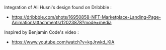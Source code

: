 Integration of Ali Husni's design found on Dribbble :
- https://dribbble.com/shots/16950858-NFT-Marketplace-Landing-Page-Animation/attachments/12023878?mode=media

Inspired by Benjamin Code's video : 
- https://www.youtube.com/watch?v=kgJrwkd_KlA